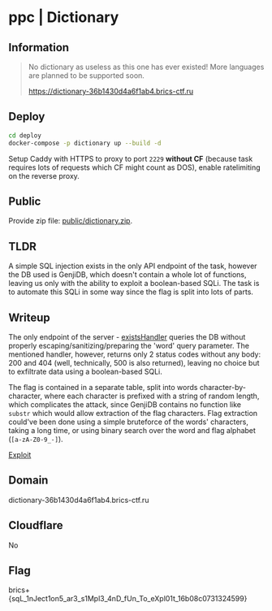 # ppc | Dictionary

## Information

> No dictionary as useless as this one has ever existed! More languages are planned to be supported soon.
> 
> https://dictionary-36b1430d4a6f1ab4.brics-ctf.ru

## Deploy

```sh
cd deploy
docker-compose -p dictionary up --build -d
```

Setup Caddy with HTTPS to proxy to port `2229` **without CF** (because task requires lots of requests which CF might count as DOS), enable ratelimiting on the reverse proxy.

## Public

Provide zip file: [public/dictionary.zip](public/dictionary.zip).

## TLDR

A simple SQL injection exists in the only API endpoint of the task, however the DB used is GenjiDB, which doesn't contain a whole lot of functions, leaving us only with the ability to exploit a boolean-based SQLi. The task is to automate this SQLi in some way since the flag is split into lots of parts.

## Writeup

The only endpoint of the server - [existsHandler](deploy/internal/web/handlers.go) queries the DB without properly escaping/sanitizing/preparing the 'word' query parameter. The mentioned handler, however, returns only 2 status codes without any body: 200 and 404 (well, technically, 500 is also returned), leaving no choice but to exfiltrate data using a boolean-based SQLi.

The flag is contained in a separate table, split into words character-by-character, where each character is prefixed with a string of random length, which complicates the attack, since GenjiDB contains no function like `substr` which would allow extraction of the flag characters. Flag extraction could've been done using a simple bruteforce of the words' characters, taking a long time, or using binary search over the word and flag alphabet (`[a-zA-Z0-9_-]`).

[Exploit](solve/solve.py)

## Domain

dictionary-36b1430d4a6f1ab4.brics-ctf.ru

## Cloudflare

No

## Flag

brics+{sqL_1nJect1on5_ar3_s1Mpl3_4nD_fUn_To_eXpl01t_16b08c0731324599}
